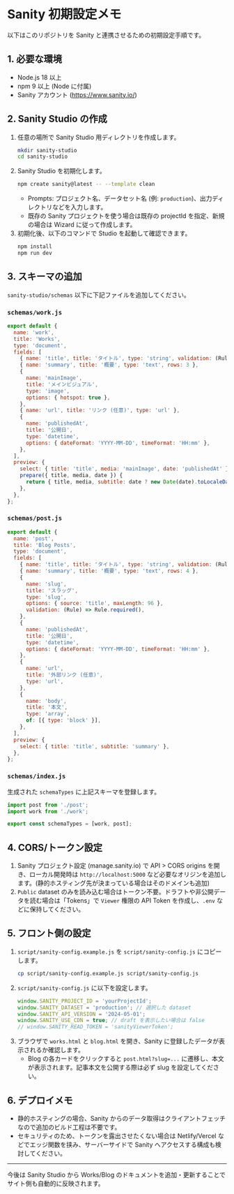 # Sanity 初期設定メモ

以下はこのリポジトリを Sanity と連携させるための初期設定手順です。

## 1. 必要な環境
- Node.js 18 以上
- npm 9 以上 (Node に付属)
- Sanity アカウント (https://www.sanity.io/)

## 2. Sanity Studio の作成
1. 任意の場所で Sanity Studio 用ディレクトリを作成します。
   ```bash
   mkdir sanity-studio
   cd sanity-studio
   ```
2. Sanity Studio を初期化します。
   ```bash
   npm create sanity@latest -- --template clean
   ```
   - Prompts: プロジェクト名、データセット名 (例: `production`)、出力ディレクトリなどを入力します。
   - 既存の Sanity プロジェクトを使う場合は既存の projectId を指定、新規の場合は Wizard に従って作成します。
3. 初期化後、以下のコマンドで Studio を起動して確認できます。
   ```bash
   npm install
   npm run dev
   ```

## 3. スキーマの追加
`sanity-studio/schemas` 以下に下記ファイルを追加してください。

### `schemas/work.js`
```js
export default {
  name: 'work',
  title: 'Works',
  type: 'document',
  fields: [
    { name: 'title', title: 'タイトル', type: 'string', validation: (Rule) => Rule.required() },
    { name: 'summary', title: '概要', type: 'text', rows: 3 },
    {
      name: 'mainImage',
      title: 'メインビジュアル',
      type: 'image',
      options: { hotspot: true },
    },
    { name: 'url', title: 'リンク (任意)', type: 'url' },
    {
      name: 'publishedAt',
      title: '公開日',
      type: 'datetime',
      options: { dateFormat: 'YYYY-MM-DD', timeFormat: 'HH:mm' },
    },
  ],
  preview: {
    select: { title: 'title', media: 'mainImage', date: 'publishedAt' },
    prepare({ title, media, date }) {
      return { title, media, subtitle: date ? new Date(date).toLocaleDateString() : '' };
    },
  },
};
```

### `schemas/post.js`
```js
export default {
  name: 'post',
  title: 'Blog Posts',
  type: 'document',
  fields: [
    { name: 'title', title: 'タイトル', type: 'string', validation: (Rule) => Rule.required() },
    { name: 'summary', title: '概要', type: 'text', rows: 4 },
    {
      name: 'slug',
      title: 'スラッグ',
      type: 'slug',
      options: { source: 'title', maxLength: 96 },
      validation: (Rule) => Rule.required(),
    },
    {
      name: 'publishedAt',
      title: '公開日',
      type: 'datetime',
      options: { dateFormat: 'YYYY-MM-DD', timeFormat: 'HH:mm' },
    },
    {
      name: 'url',
      title: '外部リンク (任意)',
      type: 'url',
    },
    {
      name: 'body',
      title: '本文',
      type: 'array',
      of: [{ type: 'block' }],
    },
  ],
  preview: {
    select: { title: 'title', subtitle: 'summary' },
  },
};
```

### `schemas/index.js`
生成された `schemaTypes` に上記スキーマを登録します。
```js
import post from './post';
import work from './work';

export const schemaTypes = [work, post];
```

## 4. CORS/トークン設定
1. Sanity プロジェクト設定 (manage.sanity.io) で API > CORS origins を開き、ローカル開発時は `http://localhost:5000` など必要なオリジンを追加します。(静的ホスティング先が決まっている場合はそのドメインも追加)
2. `Public` dataset のみを読み込む場合はトークン不要。ドラフトや非公開データを読む場合は「Tokens」で `Viewer` 権限の API Token を作成し、`.env` などに保持してください。

## 5. フロント側の設定
1. `script/sanity-config.example.js` を `script/sanity-config.js` にコピーします。
   ```bash
   cp script/sanity-config.example.js script/sanity-config.js
   ```
2. `script/sanity-config.js` に以下を設定します。
   ```js
   window.SANITY_PROJECT_ID = 'yourProjectId';
   window.SANITY_DATASET = 'production'; // 選択した dataset
   window.SANITY_API_VERSION = '2024-05-01';
   window.SANITY_USE_CDN = true; // draft を表示したい場合は false
   // window.SANITY_READ_TOKEN = 'sanityViewerToken';
   ```
3. ブラウザで `works.html` と `blog.html` を開き、Sanity に登録したデータが表示されるか確認します。
   - Blog の各カードをクリックすると `post.html?slug=...` に遷移し、本文が表示されます。記事本文を公開する際は必ず slug を設定してください。

## 6. デプロイメモ
- 静的ホスティングの場合、Sanity からのデータ取得はクライアントフェッチなので追加のビルド工程は不要です。
- セキュリティのため、トークンを露出させたくない場合は Netlify/Vercel などでエッジ関数を挟み、サーバーサイドで Sanity へアクセスする構成も検討してください。

---
今後は Sanity Studio から Works/Blog のドキュメントを追加・更新することでサイト側も自動的に反映されます。
